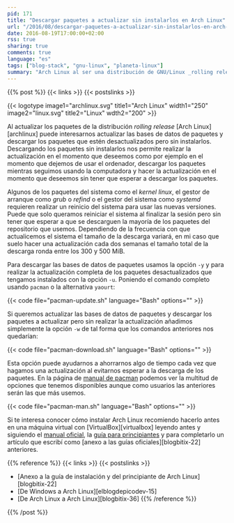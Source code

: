```yaml
---
pid: 171
title: "Descargar paquetes a actualizar sin instalarlos en Arch Linux"
url: "/2016/08/descargar-paquetes-a-actualizar-sin-instalarlos-en-arch-linux/"
date: 2016-08-19T17:00:00+02:00
rss: true
sharing: true
comments: true
language: "es"
tags: ["blog-stack", "gnu-linux", "planeta-linux"]
summary: "Arch Linux al ser una distribución de GNU/Linux _rolling release_ las actualizaciones de los paquetes del sistema son tan frecuentes como deseemos, una vez a la semana, una vez al mes, una vez al día, ... Si solo queremos descargar los paquetes y actualizarlos en el momento que deseemos podemos hacerlo con un opción del gestor de paquetes de Arch."
---
```


{{% post %}}
{{< links >}}
{{< postslinks >}}

{{< logotype image1="archlinux.svg" title1="Arch Linux" width1="250" image2="linux.svg" title2="Linux" wdth2="200" >}}

Al actualizar los paquetes de la distribución _rolling release_ [Arch Linux][archlinux] puede interesarnos actualizar las bases de datos de paquetes y descargar los paquetes que estén desactualizados pero sin instalarlos. Descargando los paquetes sin instalarlos nos permite realizar la actualización en el momento que deseemos como por ejemplo en el momento que dejemos de usar el ordenador, descargar los paquetes mientras seguimos usando la computadora y hacer la actualización en el momento que deseemos sin tener que esperar a descargar los paquetes.

Algunos de los paquetes del sistema como el _kernel linux_, el gestor de arranque como _grub_ o _refind_ o el gestor del sistema como _systemd_ requieren realizar un reinicio del sistema para usar las nuevas versiones. Puede que solo queramos reiniciar el sistema al finalizar la sesión pero sin tener que esperar a que se descarguen la mayoría de los paquetes del repositorio que usemos. Dependiendo de la frecuencia con que actualicemos el sistema el tamaño de la descarga variará, en mi caso que suelo hacer una actualización cada dos semanas el tamaño total de la descarga ronda entre los 300 y 500 MiB.

Para descargar las bases de datos de paquetes usamos la opción <code>-y</code> y para realizar la actualización completa de los paquetes desactualizados que tengamos instalados con la opción <code>-u</code>. Poniendo el comando completo usando <code>pacman</code> o la alternativa <code>yaourt</code>:

{{< code file="pacman-update.sh" language="Bash" options="" >}}

Si queremos actualizar las bases de datos de paquetes y descargar los paquetes a actualizar pero sin realizar la actualización añadimos simplemente la opción <code>-w</code> de tal forma que los comandos anteriores nos quedarían:

{{< code file="pacman-download.sh" language="Bash" options="" >}}

Esta opción puede ayudarnos a ahorrarnos algo de tiempo cada vez que hagamos una actualización al evitarnos esperar a la descarga de los paquetes. En la página de [manual de pacman](https://www.archlinux.org/pacman/pacman.8.html) podemos ver la multitud de opciones que tenemos disponibles aunque como usuarios las anteriores serán las que más usemos.

{{< code file="pacman-man.sh" language="Bash" options="" >}}

Si te interesa conocer cómo instalar Arch Linux recomiendo hacerlo antes en una máquina virtual con [VirtualBox][virtualbox] leyendo antes y siguiendo el [manual oficial](https://wiki.archlinux.org/index.php/Installation_guide), la [guía para principiantes](https://wiki.archlinux.org/index.php/Beginners'_guide) y para completarlo un artículo que escribí como [anexo a las guías oficiales][blogbitix-22] anteriores.

{{% reference %}}
{{< links >}}
{{< postslinks >}}
* [Anexo a la guía de instalación y del principiante de Arch Linux][blogbitix-22]
* [De Windows a Arch Linux][elblogdepicodev-15]
* [De Arch Linux a Arch Linux][blogbitix-36]
{{% /reference %}}

{{% /post %}}
